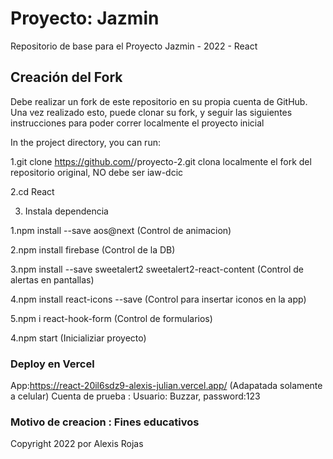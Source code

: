 # Proyecto: Jazmin 

Repositorio de base para el Proyecto Jazmin - 2022 - React

## Creación del Fork
Debe realizar un fork de este repositorio en su propia cuenta de GitHub. Una vez realizado esto, puede clonar su fork, y seguir las siguientes instrucciones para poder correr localmente el proyecto inicial 

In the project directory, you can run:

1.git clone https://github.com/<UsuarioGitHub>/proyecto-2.git clona localmente el fork del repositorio original, <UsuarioGitHub> NO debe ser iaw-dcic

2.cd React

3. Instala dependencia
 
  1.npm install --save aos@next (Control de animacion)
 
  2.npm install firebase (Control de la DB)
 
  3.npm install --save sweetalert2 sweetalert2-react-content (Control de alertas en pantallas)
 
  4.npm install react-icons --save (Control para insertar iconos en la app)
 
  5.npm i react-hook-form (Control de formularios)

4.npm start (Inicializiar proyecto)

### Deploy en Vercel

App:https://react-20il6sdz9-alexis-julian.vercel.app/ (Adapatada solamente a celular)
Cuenta de prueba : Usuario: Buzzar, password:123

### Motivo de creacion : Fines educativos

 
 Copyright 2022 por Alexis Rojas
